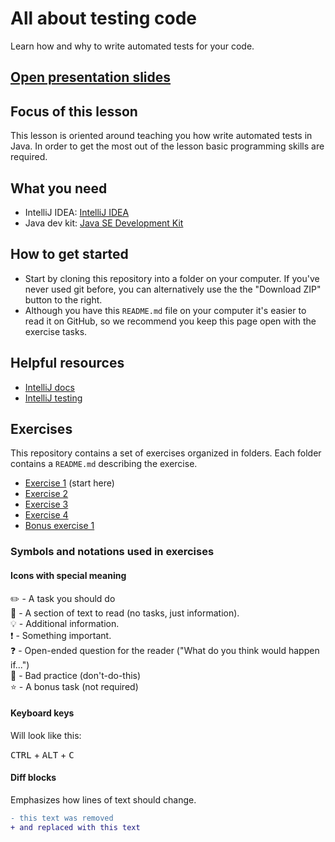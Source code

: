 # All about testing code

Learn how and why to write automated tests for your code.

## [Open presentation slides](https://docs.google.com/presentation/d/1Eq4N79dmjFLa3Fdr-MLR8AhscD_eZPfSbd7cGT2P8bs)

## Focus of this lesson

This lesson is oriented around teaching you how write automated tests in Java. In order to get the most out of the
lesson basic programming skills are required.

## What you need

- IntelliJ IDEA: [IntelliJ IDEA](https://www.jetbrains.com/idea/download/)
- Java dev kit: [Java SE Development Kit](https://www.oracle.com/technetwork/java/javase/downloads/index.html)

## How to get started

* Start by cloning this repository into a folder on your computer. If you've never used git before, you can
  alternatively use the the "Download ZIP" button to the right.
* Although you have this `README.md` file on your computer it's easier to read it on GitHub, so we recommend you keep
  this page open with the exercise tasks.

## Helpful resources

- [IntelliJ docs](https://www.jetbrains.com/help/idea/getting-started.html)
- [IntelliJ testing](https://www.jetbrains.com/help/idea/tests-in-ide.html)

## Exercises

This repository contains a set of exercises organized in folders. Each folder contains a `README.md` describing the
exercise.

- [Exercise 1](exercise-1.md) (start here)
- [Exercise 2](exercise-2.md)
- [Exercise 3](exercise-3.md)
- [Exercise 4](exercise-4.md)
- [Bonus exercise 1](exercise-5.md)

### Symbols and notations used in exercises

#### Icons with special meaning

:pencil2: - A task you should do  
:book: - A section of text to read (no tasks, just information).  
:bulb: - Additional information.  
:exclamation: - Something important.  
:question: - Open-ended question for the reader ("What do you think would happen if...")  
:poop: - Bad practice (don't-do-this)  
:star: - A bonus task (not required)

#### Keyboard keys

Will look like this:

<kbd>CTRL</kbd> + <kbd>ALT</kbd> + <kbd>C</kbd>

#### Diff blocks

Emphasizes how lines of text should change.

```diff
- this text was removed
+ and replaced with this text
```
